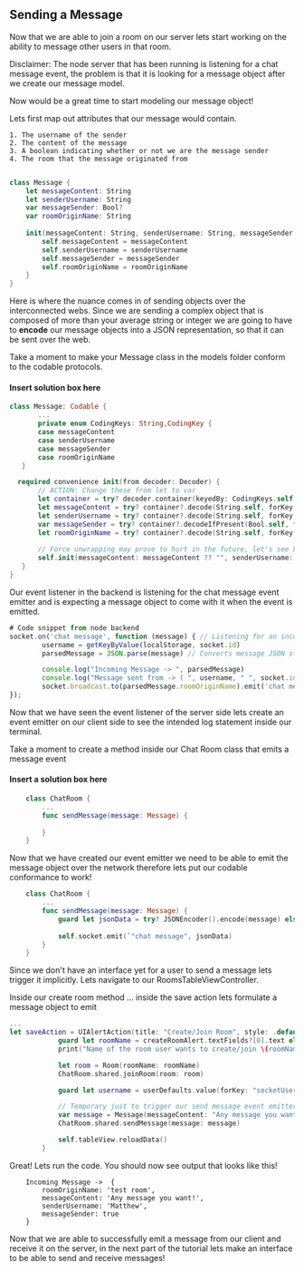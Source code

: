 ## Sending a Message

Now that we are able to join a room on our server lets start working on the ability to message other users in that room.

Disclaimer: The node server that has been running is listening for a chat message event, the problem is that it is looking for a message object after we create our message model.

Now would be a great time to start modeling our message object!

Lets first map out attributes that our message would contain.

    1. The username of the sender
    2. The content of the message
    3. A boolean indicating whether or not we are the message sender
    4. The room that the message originated from

``` swift

class Message {
    let messageContent: String
    let senderUsername: String
    var messageSender: Bool?
    var roomOriginName: String
    
    init(messageContent: String, senderUsername: String, messageSender: Bool?, roomOriginName: String) {
        self.messageContent = messageContent
        self.senderUsername = senderUsername
        self.messageSender = messageSender
        self.roomOriginName = roomOriginName
    }
}

```
 
 Here is where the nuance comes in of sending objects over the interconnected webs. Since we are sending a complex object that is composed of more than your average string or integer we are going to have to **encode** our message objects into a JSON representation, so that it can be sent over the web.

 Take a moment to make your Message class in the models folder conform to the codable protocols.

 #### Insert solution box here
 ``` swift
class Message: Codable {
        ...
        private enum CodingKeys: String,CodingKey {
        case messageContent
        case senderUsername
        case messageSender
        case roomOriginName
    }

   required convenience init(from decoder: Decoder) {
        // ACTION: Change these from let to var
        let container = try? decoder.container(keyedBy: CodingKeys.self)
        let messageContent = try? container?.decode(String.self, forKey: .messageContent) ?? ""
        let senderUsername = try? container?.decode(String.self, forKey: .senderUsername) ?? ""
        var messageSender = try? container?.decodeIfPresent(Bool.self, forKey: .messageSender) ?? false
        let roomOriginName = try? container?.decode(String.self, forKey: .roomOriginName) ?? ""
        
        // Force unwrapping may prove to hurt in the future, let's see how we can safely unwrap these values!
        self.init(messageContent: messageContent ?? "", senderUsername: senderUsername ?? "", messageSender: messageSender, roomOriginName: roomOriginName ?? "")
    }
}
 ```

Our event listener in the backend is listening for the chat message event emitter and is expecting a message object to come with it when the event is emitted.
``` javascript
# Code snippet from node backend
socket.on('chat message', function (message) { // Listening for an incoming chat message
        username = getKeyByValue(localStorage, socket.id)
        parsedMessage = JSON.parse(message) // Converts message JSON string into a JSON Object

        console.log("Incoming Message -> ", parsedMessage)
        console.log("Message sent from -> ( ", username, " ", socket.id, ")")
        socket.broadcast.to(parsedMessage.roomOriginName).emit('chat message', message) // Broadcasts message to everyone in the room that the message was sent from except the sender
});

```

Now that we have seen the event listener of the server side lets create an event emitter on our client side to see the intended log statement inside our terminal.

Take a moment to create a method inside our Chat Room class that emits a message event

#### Insert a solution box here
``` swift
    class ChatRoom {
        ...
        func sendMessage(message: Message) {
            
        }
    }
```

Now that we have created our event emitter we need to be able to emit the message object over the network therefore lets put our codable conformance to work!

``` swift
    class ChatRoom {
        ...
        func sendMessage(message: Message) {
            guard let jsonData = try? JSONEncoder().encode(message) else {return} // Have to encode because message object isnt a native json object
            
            self.socket.emit(`"chat message", jsonData)
        }
    }
```


Since we don't have an interface yet for a user to send a message lets trigger it implicitly.
Lets navigate to our RoomsTableViewController.

Inside our create room method ... inside the save action lets formulate a message object to emit

``` swift
...
let saveAction = UIAlertAction(title: "Create/Join Room", style: .default) { (action) in
            guard let roomName = createRoomAlert.textFields?[0].text else {return}
            print("Name of the room user wants to create/join \(roomName)")

            let room = Room(roomName: roomName)
            ChatRoom.shared.joinRoom(room: room)

            guard let username = userDefaults.value(forKey: "socketUsername") else {return}

            // Temporary just to trigger our send message event emitter
            var message = Message(messageContent: "Any message you want!", senderUsername: username, messageSender: true, roomOriginName: roomName)
            ChatRoom.shared.sendMessage(message: message)

            self.tableView.reloadData()
        }

```

Great! Lets run the code. You should now see output that looks like this!

``` 
    Incoming Message ->  { 
        roomOriginName: 'test room',
        messageContent: 'Any message you want!',
        senderUsername: 'Matthew',
        messageSender: true 
    }
```

Now that we are able to successfully emit a message from our client and receive it on the server, in the next part of the tutorial lets make an interface to be able to send and receive messages!